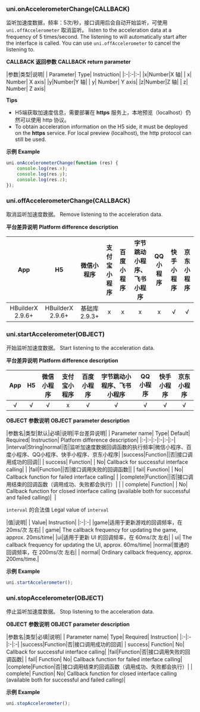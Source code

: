 ### uni.onAccelerometerChange(CALLBACK)
监听加速度数据，频率：5次/秒，接口调用后会自动开始监听，可使用 ``uni.offAccelerometer`` 取消监听。
listen to the acceleration data at a frequency of 5 times/second. The listening to will automatically start after the interface is called. You can use `uni.offAccelerometer` to cancel the listening to.

**CALLBACK 返回参数**
**CALLBACK return parameter**

|参数|类型|说明|
| Parameter| Type| Instruction|
|:-|:-|:-|
|x|Number|X 轴|
| x| Number| X axis|
|y|Number|Y 轴|
| y| Number| Y axis|
|z|Number|Z 轴|
| z| Number| Z axis|

**Tips**

- H5端获取加速度信息，需要部署在 **https** 服务上，本地预览（localhost）仍然可以使用 http 协议。
- To obtain acceleration information on the H5 side, it must be deployed on the **https** service.  For local preview (localhost), the http protocol can still be used.

**示例**
**Example**

```javascript
uni.onAccelerometerChange(function (res) {
	console.log(res.x);
	console.log(res.y);
	console.log(res.z);
});
```

### uni.offAccelerometerChange(CALLBACK)
取消监听加速度数据。
Remove listening to the acceleration data.

**平台差异说明**
**Platform difference description**

|App|H5|微信小程序|支付宝小程序|百度小程序|字节跳动小程序、飞书小程序|QQ小程序|快手小程序|京东小程序|
|:-:|:-:|:-:|:-:|:-:|:-:|:-:|:-:|:-:|
|HBuilderX 2.9.6+|HBuilderX 2.9.6+|基础库 2.9.3+|x|x|x|x|√|√|

### uni.startAccelerometer(OBJECT)
开始监听加速度数据。
Start listening to the acceleration data.

**平台差异说明**
**Platform difference description**

|App|H5|微信小程序|支付宝小程序|百度小程序|字节跳动小程序、飞书小程序|QQ小程序|快手小程序|京东小程序|
|:-:|:-:|:-:|:-:|:-:|:-:|:-:|:-:|:-:|
|√|√|√|x|√|√|√|√|√|

**OBJECT 参数说明**
**OBJECT parameter description**

|参数名|类型|默认|必填|说明|平台差异说明|
| Parameter name| Type| Default| Required| Instruction| Platform difference description|
|:-|:-|:-|:-|:-|:-|
|interval|String|normal|否|监听加速度数据回调函数的执行频率|微信小程序、百度小程序、QQ小程序、快手小程序、京东小程序|
|success|Function||否|接口调用成功的回调||
| success| Function| | No| Callback for successful interface calling| |
|fail|Function||否|接口调用失败的回调函数||
| fail| Function| | No| Callback function for failed interface calling| |
|complete|Function||否|接口调用结束的回调函数（调用成功、失败都会执行）|&nbsp;|
| complete| Function| | No| Callback function for closed interface calling (available both for successful and failed calling)|  |

`interval` 的合法值
Legal value of `interval`

|值|说明|
| Value| Instruction|
|:-|:-|
|game|适用于更新游戏的回调频率，在 20ms/次 左右|
| game| The callback frequency for updating the game, approx. 20ms/time|
|ui|适用于更新 UI 的回调频率，在 60ms/次 左右|
| ui| The callback frequency for updating the UI, approx. 60ms/time|
|normal|普通的回调频率，在 200ms/次 左右|
| normal| Ordinary callback frequency, approx. 200ms/time.|


**示例**
**Example**

```javascript
uni.startAccelerometer();
```

### uni.stopAccelerometer(OBJECT)
停止监听加速度数据。
Stop listening to the acceleration data.

**OBJECT 参数说明**
**OBJECT parameter description**

|参数名|类型|必填|说明|
| Parameter name| Type| Required| Instruction|
|:-|:-|:-|:-|
|success|Function|否|接口调用成功的回调|
| success| Function| No| Callback for successful interface calling|
|fail|Function|否|接口调用失败的回调函数|
| fail| Function| No| Callback function for failed interface calling|
|complete|Function|否|接口调用结束的回调函数（调用成功、失败都会执行）|
| complete| Function| No| Callback function for closed interface calling (available both for successful and failed calling)|

**示例**
**Example**

```javascript
uni.stopAccelerometer();
```

